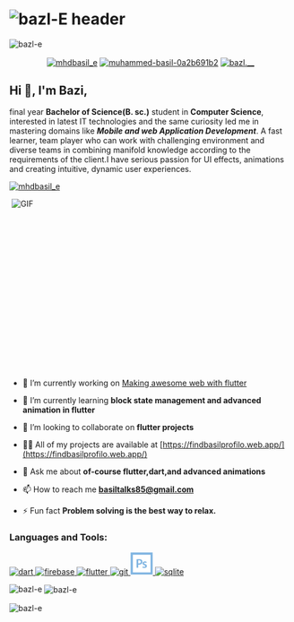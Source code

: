 
# ![bazl-E header](https://user-images.githubusercontent.com/84278736/133001955-22b31f59-6b1b-4987-bb42-0515312d588f.png?raw=true)
<p align="left"> <img src="https://komarev.com/ghpvc/?username=bazl-e&label=Profile%20views&color=0e75b6&style=flat" alt="bazl-e" /> </p>

<p align="center">
<a href="https://twitter.com/mhdbasil_e" target="blank"><img align="center" src="https://raw.githubusercontent.com/rahuldkjain/github-profile-readme-generator/master/src/images/icons/Social/twitter.svg" alt="mhdbasil_e" height="30" width="40" /></a>
<a href="https://linkedin.com/in/muhammed-basil-0a2b691b2" target="blank"><img align="center" src="https://raw.githubusercontent.com/rahuldkjain/github-profile-readme-generator/master/src/images/icons/Social/linked-in-alt.svg" alt="muhammed-basil-0a2b691b2" height="30" width="40" /></a>
<a href="https://instagram.com/bazl.__" target="blank"><img align="center" src="https://raw.githubusercontent.com/rahuldkjain/github-profile-readme-generator/master/src/images/icons/Social/instagram.svg" alt="bazl.__" height="30" width="40" /></a>
</p>


## Hi 👋, I'm Bazi,
final year **Bachelor of Science(B. sc.)** student in **Computer Science**, interested in latest IT technologies and the same curiosity led me in mastering domains like ***Mobile  and web Application Development***. A fast learner, team player who can work with challenging environment and diverse teams in combining manifold knowledge according to the requirements of the client.I have serious passion for UI effects, animations and creating intuitive, dynamic user experiences.








<p align="left"> <a href="https://twitter.com/mhdbasil_e" target="blank"><img src="https://img.shields.io/twitter/follow/mhdbasil_e?logo=twitter&style=for-the-badge" alt="mhdbasil_e" /></a> </p>

<img align="right" alt="GIF" src="https://user-images.githubusercontent.com/84278736/133001361-b7f5cff4-fa66-477d-bd84-261f6ec1c57f.gif?raw=true" width="500" height="320" />

- 🔭 I’m currently working on [Making awesome web with flutter](https://github.com/bazl-E/Portfolio.git)

- 🌱 I’m currently learning **block state management and advanced animation in flutter**

- 👯 I’m looking to collaborate on **flutter projects**

- 👨‍💻 All of my projects are available at [https://findbasilprofilo.web.app/](https://findbasilprofilo.web.app/)

- 💬 Ask me about **of-course flutter,dart,and advanced animations**

- 📫 How to reach me **basiltalks85@gmail.com**

- ⚡ Fun fact **Problem solving is the best way to relax.**


<h3 align="left">Languages and Tools:</h3>
<p align="left"> <a href="https://dart.dev" target="_blank"> <img src="https://www.vectorlogo.zone/logos/dartlang/dartlang-icon.svg" alt="dart" width="40" height="40"/> </a> <a href="https://firebase.google.com/" target="_blank"> <img src="https://www.vectorlogo.zone/logos/firebase/firebase-icon.svg" alt="firebase" width="40" height="40"/> </a> <a href="https://flutter.dev" target="_blank"> <img src="https://www.vectorlogo.zone/logos/flutterio/flutterio-icon.svg" alt="flutter" width="40" height="40"/> </a> <a href="https://git-scm.com/" target="_blank"> <img src="https://www.vectorlogo.zone/logos/git-scm/git-scm-icon.svg" alt="git" width="40" height="40"/> </a> <a href="https://www.photoshop.com/en" target="_blank"> <img src="https://raw.githubusercontent.com/devicons/devicon/master/icons/photoshop/photoshop-line.svg" alt="photoshop" width="40" height="40"/> </a> <a href="https://www.sqlite.org/" target="_blank"> <img src="https://www.vectorlogo.zone/logos/sqlite/sqlite-icon.svg" alt="sqlite" width="40" height="40"/> </a> </p>

<p><img align="left" src="https://github-readme-stats.vercel.app/api/top-langs?username=bazl-e&show_icons=true&locale=en&layout=compact" alt="bazl-e" /></p>

<p>&nbsp;<img align="center" src="https://github-readme-stats.vercel.app/api?username=bazl-e&show_icons=true&locale=en" alt="bazl-e" /></p>

<p><img align="center" src="https://github-readme-streak-stats.herokuapp.com/?user=bazl-e&" alt="bazl-e" /></p>

